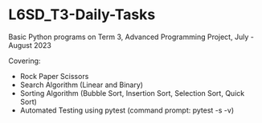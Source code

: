 # L6SD_T3-Daily-Tasks
Basic Python programs on Term 3, Advanced Programming Project, July - August 2023

Covering:
- Rock Paper Scissors
- Search Algorithm (Linear and Binary)
- Sorting Algorithm (Bubble Sort, Insertion Sort, Selection Sort, Quick Sort)
- Automated Testing using pytest (command prompt: pytest -s -v)
